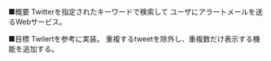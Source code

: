 ■概要
Twitterを指定されたキーワードで検索して
ユーザにアラートメールを送るWebサービス。

■目標
Twilertを参考に実装。
重複するtweetを除外し、重複数だけ表示する機能を追加する。

